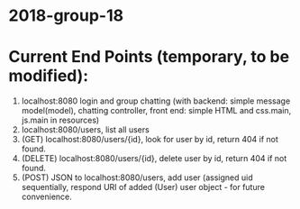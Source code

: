 # 2018-group-18
# Current End Points (temporary, to be modified):
 1. localhost:8080  login and group chatting (with backend: simple message model(model), chatting controller,  front end: simple HTML and css.main, js.main in resources)
 2. localhost:8080/users,  list all users
 3. (GET) localhost:8080/users/{id}, look for user by id, return 404 if not found.
 4. (DELETE) localhost:8080/users/{id}, delete user by id, return 404 if not found.
 5. (POST) JSON to localhost:8080/users, add user (assigned uid sequentially, respond URI of added (User) user object - for future convenience.
